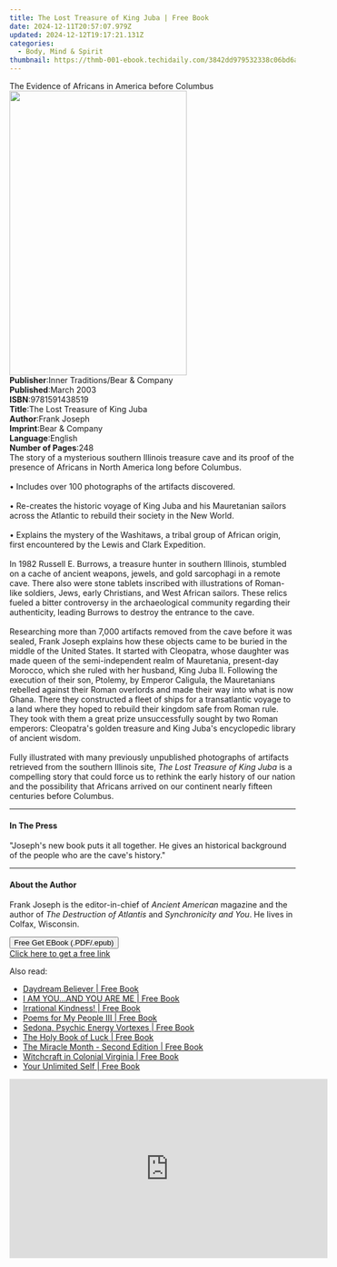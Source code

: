 ```yaml
---
title: The Lost Treasure of King Juba | Free Book
date: 2024-12-11T20:57:07.979Z
updated: 2024-12-12T19:17:21.131Z
categories:
  - Body, Mind & Spirit
thumbnail: https://thmb-001-ebook.techidaily.com/3842dd979532338c06bd6a693d18710cb6de51258c5f2e6507e0c47cb8648377.jpg
---
```

<main id="book-container">
  <div class="flex flex-col">
    <div class="book-brief flex-1 py-6 px-4 sm:p-6 md:py-10 md:px-8">
      <!-- brief-->
      <div class="book-brief-main">
        The Evidence of Africans in America before Columbus
      </div>
    </div>
    <div
      class="book-meta-info flex-1 grid gap-4 col-start-1 col-end-3 row-start-1 sm:mb-6 sm:grid-cols-4 lg:gap-6 lg:col-start-2 lg:row-end-6 lg:row-span-6 lg:mb-0"
    >
      <div
        class="book-meta-info-left place-content-center mt-4 p-4 text-sm leading-6 col-start-2 col-span-2 dark:text-slate-400"
      >
        <img
          class="w-full h-500 object-cover rounded-lg sm:h-255 sm:col-span-2 lg:col-span-full"
          src="https://img-001-ebook.techidaily.com/cd60566b515a0274deb79476651dabb3b230fddac6dbc718c8733e56cfb228a9.jpg"
          alt=""
          width="312"
          height="500"
        />
      </div>
      <div
        class="book-meta-info-right mt-2 col-start-1 row-start-2 col-span-3 self-center"
      >
        <!-- meta data  -->
        <div class="flex flex-col px-4 md:px-8">
          <div class="flex-1">
            <strong>Publisher</strong>:<span class="px-2"
              >Inner Traditions/Bear &amp; Company</span
            >
          </div>
          <div class="flex-1">
            <strong>Published</strong>:<span class="px-2">March 2003</span>
          </div>
          <div class="flex-1">
            <strong>ISBN</strong>:<span class="px-2">9781591438519</span>
          </div>
          <div class="flex-1">
            <strong>Title</strong>:<span class="px-2"
              >The Lost Treasure of King Juba</span
            >
          </div>
          <div class="flex-1">
            <strong>Author</strong>:<span class="px-2">Frank Joseph</span>
          </div>
          <div class="flex-1">
            <strong>Imprint</strong>:<span class="px-2"
              >Bear &amp; Company</span
            >
          </div>
          <div class="flex-1">
            <strong>Language</strong>:<span class="px-2">English</span>
          </div>
          <div class="flex-1">
            <strong>Number of Pages</strong>:<span class="px-2">248</span>
          </div>
        </div>
      </div>
    </div>
    <div class="book-description flex-1 py-6 px-4 sm:p-6 md:py-10 md:px-8">
      <div class="book-description-main">
        <div accordion-content="" id="description">
          The story of a mysterious southern Illinois treasure cave and its
          proof of the presence of Africans in North America long before
          Columbus.<br /><br />• Includes over 100 photographs of the artifacts
          discovered.<br /><br />• Re-creates the historic voyage of King Juba
          and his Mauretanian sailors across the Atlantic to rebuild their
          society in the New World. <br /><br />• Explains the mystery of the
          Washitaws, a tribal group of African origin, first encountered by the
          Lewis and Clark Expedition. <br /><br />In 1982 Russell E. Burrows, a
          treasure hunter in southern Illinois, stumbled on a cache of ancient
          weapons, jewels, and gold sarcophagi in a remote cave. There also were
          stone tablets inscribed with illustrations of Roman-like soldiers,
          Jews, early Christians, and West African sailors. These relics fueled
          a bitter controversy in the archaeological community regarding their
          authenticity, leading Burrows to destroy the entrance to the cave.
          <br /><br />Researching more than 7,000 artifacts removed from the
          cave before it was sealed, Frank Joseph explains how these objects
          came to be buried in the middle of the United States. It started with
          Cleopatra, whose daughter was made queen of the semi-independent realm
          of Mauretania, present-day Morocco, which she ruled with her husband,
          King Juba II. Following the execution of their son, Ptolemy, by
          Emperor Caligula, the Mauretanians rebelled against their Roman
          overlords and made their way into what is now Ghana. There they
          constructed a fleet of ships for a transatlantic voyage to a land
          where they hoped to rebuild their kingdom safe from Roman rule. They
          took with them a great prize unsuccessfully sought by two Roman
          emperors: Cleopatra's golden treasure and King Juba's encyclopedic
          library of ancient wisdom. <br /><br />Fully illustrated with many
          previously unpublished photographs of artifacts retrieved from the
          southern Illinois site, <i>The Lost Treasure of King Juba</i> is a
          compelling story that could force us to rethink the early history of
          our nation and the possibility that Africans arrived on our continent
          nearly fifteen centuries before Columbus.
        </div>
        <div class="accordion-fader"></div>
      </div>
    </div>
    <div class="book-excerpts flex-1 py-6 px-4 sm:p-6 md:py-10 md:px-8">
      <!-- excerpts-->
      <div class="book-excerpts-main">
        <hr />
        <h4 class="placeholder placeholder-heading">
          <span>In The Press</span>
        </h4>
        <p>
          "Joseph's new book puts it all together. He gives an historical
          background of the people who are the cave's history."
        </p>
      </div>
    </div>
    <div class="book-about-author flex-1 py-6 px-4 sm:p-6 md:py-10 md:px-8">
      <!-- about author-->
      <div class="book-main-author-main">
        <hr />
        <h4 class="placeholder placeholder-heading">
          <span>About the Author</span>
        </h4>
        <p>
          Frank Joseph is the editor-in-chief of
          <i>Ancient American</i> magazine and the author of
          <i>The Destruction of Atlantis</i> and <i>Synchronicity and You</i>.
          He lives in Colfax, Wisconsin.
        </p>
      </div>
    </div>
    <div class="book-free-get flex-1 py-6 px-4 sm:p-6 md:py-10 md:px-8">
      <button
        id="btn-free-get"
        class="bg-blue-500 hover:bg-blue-700 text-white font-bold py-2 px-4 rounded"
      >
        Free Get EBook (.PDF/.epub)
      </button>
      <div id="countdown-display" class="px-2 text-lg mt-2"></div>
      <a
        id="free-link"
        class="hidden bg-blue-500 hover:bg-blue-700 text-white font-bold py-2 px-4 rounded"
        href="https://www.ebooks.com/en-us/book/95782418/the-lost-treasure-of-king-juba/frank-joseph/"
        target="_blank"
        >Click here to get a free link</a
      >
    </div>
    <script>
      let countdownTime = 0;
      let countdownInterval = null;
      document
        .getElementById('btn-free-get')
        .addEventListener('click', startCountdown);
      function startCountdown() {
        countdownTime = new Date().getTime() + 60000 * 3;
        countdownInterval = setInterval(updateCountdown, 1000);
        document.getElementById('btn-free-get').disabled = true;
        document
          .getElementById('btn-free-get')
          .classList.add('bg-gray-500', 'cursor-not-allowed');
      }
      function updateCountdown() {
        let currentTime = new Date().getTime();
        let timeLeft = countdownTime - currentTime;
        let secondsLeft = Math.floor(timeLeft / 1000);
        document.getElementById('countdown-display').innerHTML =
          `Remaining time: ${secondsLeft} seconds.`;
        if (secondsLeft <= 0) {
          clearInterval(countdownInterval);
          document.getElementById('btn-free-get').classList.add('hidden');
          document.getElementById('free-link').classList.remove('hidden');
          document.getElementById('countdown-display').innerHTML = '';
        }
      }
    </script>
  </div>
</main>

<ins class="adsbygoogle"
      style="display:block"
      data-ad-client="ca-pub-7571918770474297"
      data-ad-slot="8358498916"
      data-ad-format="auto"
      data-full-width-responsive="true"></ins>
    

<span class="atpl-alsoreadstyle">Also read:</span>
<div><ul>
<li><a href="https://novels-ebooks.techidaily.com/210339952-9781722526917-daydream-believer/"><u>Daydream Believer | Free Book</u></a></li>
<li><a href="https://novels-ebooks.techidaily.com/210339913-9789811817991-i-am-youand-you-are-me/"><u>I AM YOU...AND YOU ARE ME | Free Book</u></a></li>
<li><a href="https://novels-ebooks.techidaily.com/210339878-9781631952968-irrational-kindness/"><u>Irrational Kindness! | Free Book</u></a></li>
<li><a href="https://novels-ebooks.techidaily.com/210339910-9781737582236-poems-for-my-people-iii/"><u>Poems for My People III | Free Book</u></a></li>
<li><a href="https://novels-ebooks.techidaily.com/210339416-9781401966836-sedona-psychic-energy-vortexes/"><u>Sedona, Psychic Energy Vortexes | Free Book</u></a></li>
<li><a href="https://novels-ebooks.techidaily.com/210339934-9789529451616-the-holy-book-of-luck/"><u>The Holy Book of Luck | Free Book</u></a></li>
<li><a href="https://novels-ebooks.techidaily.com/210339953-9781722526955-the-miracle-month-second-edition/"><u>The Miracle Month - Second Edition | Free Book</u></a></li>
<li><a href="https://novels-ebooks.techidaily.com/210339856-9781439667811-witchcraft-in-colonial-virginia/"><u>Witchcraft in Colonial Virginia | Free Book</u></a></li>
<li><a href="https://novels-ebooks.techidaily.com/210339959-9781722526924-your-unlimited-self/"><u>Your Unlimited Self | Free Book</u></a></li>
</ul></div>

<!-- affiliate ads begin -->
<iframe width="560" height="315" src="https://www.youtube.com/embed/2NU63YqpVqw?si=uoJs0-nZYAkILqXx" title="YouTube video player" frameborder="0" allow="accelerometer; autoplay; clipboard-write; encrypted-media; gyroscope; picture-in-picture; web-share" referrerpolicy="strict-origin-when-cross-origin" allowfullscreen></iframe>
<!-- affiliate ads end -->

